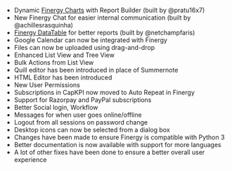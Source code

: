 - Dynamic [Finergy Charts](https://github.com/finergyrs/charts) with Report Builder (built by @pratu16x7)
- New Finergy Chat for easier internal communication (built by @achillesrasquinha)
- [Finergy DataTable](https://github.com/finergyrs/datatable) for better reports (built by @netchampfaris)
- Google Calendar can now be integrated with Finergy
- Files can now be uploaded using drag-and-drop
- Enhanced List View and Tree View
- Bulk Actions from List View
- Quill editor has been introduced in place of Summernote
- HTML Editor has been introduced
- New User Permissions
- Subscriptions in CapKPI now moved to Auto Repeat in Finergy
- Support for Razorpay and PayPal subscriptions
- Better Social login, Workflow
- Messages for when user goes online/offline
- Logout from all sessions on password change
- Desktop icons can now be selected from a dialog box
- Changes have been made to ensure Finergy is compatible with Python 3
- Better documentation is now available with support for more languages
- A lot of other fixes have been done to ensure a better overall user experience